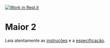 [![Work in Repl.it](https://classroom.github.com/assets/work-in-replit-14baed9a392b3a25080506f3b7b6d57f295ec2978f6f33ec97e36a161684cbe9.svg)](https://classroom.github.com/online_ide?assignment_repo_id=3836658&assignment_repo_type=AssignmentRepo)
# Maior 2

Leia atentamente as [instruções](./instruções.md) e a [especificação](./especificação.md).

